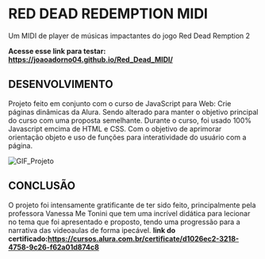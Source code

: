# RED DEAD REDEMPTION MIDI
Um MIDI de player de músicas impactantes do jogo Red Dead Remption 2

**Acesse esse link para testar: https://joaoadorno04.github.io/Red_Dead_MIDI/**

## DESENVOLVIMENTO
Projeto feito em conjunto com o curso de JavaScript para Web: Crie páginas dinâmicas da Alura. Sendo alterado para manter o objetivo principal do curso com uma proposta semelhante.
Durante o curso, foi usado 100% Javascript emcima de HTML e CSS. Com o objetivo de aprimorar orientação objeto e uso de funções para interatividade do usuário com a página.


![GIF_Projeto](https://user-images.githubusercontent.com/109123053/211085196-fc59a232-2fe6-42f9-9072-ff3a40e7490f.gif)


## CONCLUSÃO
O projeto foi intensamente gratificante de ter sido feito, principalmente pela professora Vanessa Me Tonini que tem uma incrível didática para lecionar no tema que foi apresentado e proposto, tendo uma progressão para a narrativa das videoaulas de forma ipecável.
**link do certificado:https://cursos.alura.com.br/certificate/d1026ec2-3218-4758-9c26-f62a01d874c8**
